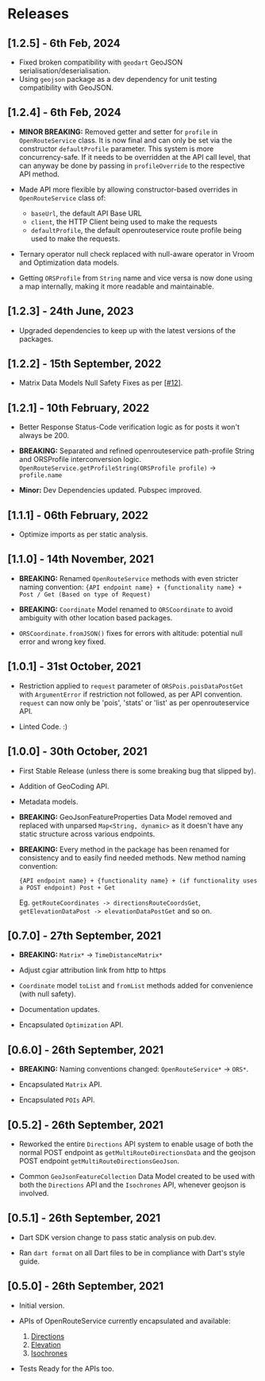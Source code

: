 # Releases

## [1.2.5] - 6th Feb, 2024

- Fixed broken compatibility with `geodart` GeoJSON serialisation/deserialisation.
- Using `geojson` package as a dev dependency for unit testing compatibility with GeoJSON.

## [1.2.4] - 6th Feb, 2024

- **MINOR BREAKING:** Removed getter and setter for `profile` in `OpenRouteService` class. It is now final and can only be set via the constructor `defaultProfile` parameter. This system is more concurrency-safe. If it needs to be overridden at the API call level, that can anyway be done by passing in `profileOverride` to the respective API method.

- Made API more flexible by allowing constructor-based overrides in `OpenRouteService` class of:
  - `baseUrl`, the default API Base URL
  - `client`, the HTTP Client being used to make the requests
  - `defaultProfile`, the default openrouteservice route profile being used to make the requests.

- Ternary operator null check replaced with null-aware operator in Vroom and Optimization data models.

- Getting `ORSProfile` from `String` name and vice versa is now done using a map internally, making it more readable and maintainable.

## [1.2.3] - 24th June, 2023

- Upgraded dependencies to keep up with the latest versions of the packages.

## [1.2.2] - 15th September, 2022

- Matrix Data Models Null Safety Fixes as per [[#12](https://github.com/Dhi13man/open_route_service/issues/12)].

## [1.2.1] - 10th February, 2022

- Better Response Status-Code verification logic as for posts it won't always be 200.

- **BREAKING:** Separated and refined openrouteservice path-profile String and ORSProfile interconversion logic.
  `OpenRouteService.getProfileString(ORSProfile profile)` -> `profile.name`

- **Minor:** Dev Dependencies updated. Pubspec improved.

## [1.1.1] - 06th February, 2022

- Optimize imports as per static analysis.

## [1.1.0] - 14th November, 2021

- **BREAKING:** Renamed `OpenRouteService` methods with even stricter naming convention:
    ```{API endpoint name} + {functionality name} + Post / Get (Based on type of Request)```

- **BREAKING:** `Coordinate` Model renamed to `ORSCoordinate` to avoid ambiguity with other location based packages.

- `ORSCoordinate.fromJSON()` fixes for errors with altitude: potential null error and wrong key fixed.

## [1.0.1] - 31st October, 2021

- Restriction applied to `request` parameter of `ORSPois.poisDataPostGet` with `ArgumentError` if restriction not followed, as per API convention. `request` can now only be 'pois', 'stats' or 'list' as per openrouteservice API.

- Linted Code. :)

## [1.0.0] - 30th October, 2021

- First Stable Release (unless there is some breaking bug that slipped by).

- Addition of GeoCoding API.

- Metadata models.

- **BREAKING:** GeoJsonFeatureProperties Data Model removed and replaced with unparsed `Map<String, dynamic>` as it doesn't have any static structure across various endpoints.

- **BREAKING:** Every method in the package has been renamed for consistency and to easily find needed methods. New method naming convention:

  ```{API endpoint name} + {functionality name} + (if functionality uses a POST endpoint) Post + Get```

  Eg. `getRouteCoordinates -> directionsRouteCoordsGet`, `getElevationDataPost -> elevationDataPostGet` and so on.

## [0.7.0] - 27th September, 2021

- **BREAKING:** `Matrix*` -> `TimeDistanceMatrix*`

- Adjust cgiar attribution link from http to https

- `Coordinate` model `toList` and `fromList` methods added for convenience (with null safety).

- Documentation updates.

- Encapsulated `Optimization` API.

## [0.6.0] - 26th September, 2021

- **BREAKING:** Naming conventions changed: `OpenRouteService*` -> `ORS*`.

- Encapsulated `Matrix` API.

- Encapsulated `POIs` API.

## [0.5.2] - 26th September, 2021

- Reworked the entire `Directions` API system to enable usage of both the normal POST endpoint as `getMultiRouteDirectionsData` and the geojson POST endpoint `getMultiRouteDirectionsGeoJson`.

- Common `GeoJsonFeatureCollection` Data Model created to be used with both the `Directions` API and the `Isochrones` API, whenever geojson is involved.

## [0.5.1] - 26th September, 2021

- Dart SDK version change to pass static analysis on pub.dev.

- Ran `dart format` on all Dart files to be in compliance with Dart's style guide.

## [0.5.0] - 26th September, 2021

- Initial version.

- APIs of OpenRouteService currently encapsulated and available:
  1. [Directions](https://openrouteservice.org/dev/#/api-docs/v2/directions/)
  2. [Elevation](https://openrouteservice.org/dev/#/api-docs/elevation/)
  3. [Isochrones](https://openrouteservice.org/dev/#/api-docs/v2/isochrones/)

- Tests Ready for the APIs too.
